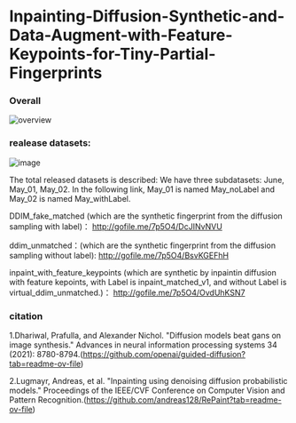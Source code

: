 # Inpainting-Diffusion-Synthetic-and-Data-Augment-with-Feature-Keypoints-for-Tiny-Partial-Fingerprints
### Overall 
![overview](https://github.com/user-attachments/assets/05c924c9-493a-45e1-b823-e12ddb72faef)

### realease datasets:
![image](https://github.com/Hsu0623/Inpainting-Diffusion-Synthetic-and-Data-Augment-with-Feature-Keypoints-for-Tiny-Partial-Fingerprints/assets/67309197/d9241515-6109-46fc-a199-c39ecd4f5f6f)

The total released datasets is described:
We have three subdatasets: June, May_01, May_02. In the following link, May_01 is named May_noLabel and May_02 is named May_withLabel.
 
DDIM_fake_matched (which are the synthetic fingerprint from the diffusion sampling with label)：
http://gofile.me/7p5O4/DcJINvNVU

ddim_unmatched：(which are the synthetic fingerprint from the diffusion sampling without label):
http://gofile.me/7p5O4/BsvKGEFhH

inpaint_with_feature_keypoints (which are synthetic by inpaintin diffusion with feature kepoints, with Label is inpaint_matched_v1, and without Label is virtual_ddim_unmatched.)：
http://gofile.me/7p5O4/OvdUhKSN7

### citation
1.Dhariwal, Prafulla, and Alexander Nichol. "Diffusion models beat gans on image synthesis." Advances in neural information processing systems 34 (2021): 8780-8794.(https://github.com/openai/guided-diffusion?tab=readme-ov-file)

2.Lugmayr, Andreas, et al. "Inpainting using denoising diffusion probabilistic models." Proceedings of the IEEE/CVF Conference on Computer Vision and Pattern Recognition.(https://github.com/andreas128/RePaint?tab=readme-ov-file)


